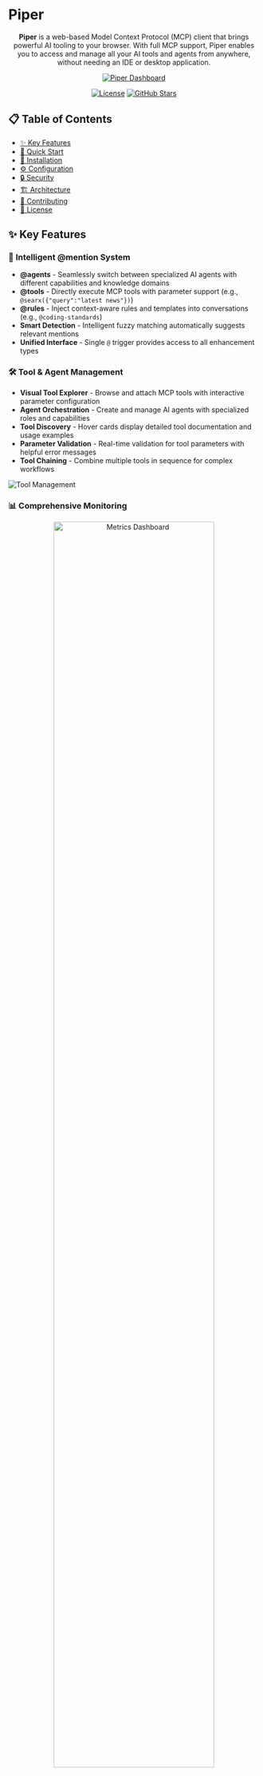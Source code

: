 # Piper

<div align="center">
  <p>
    <strong>Piper</strong> is a web-based Model Context Protocol (MCP) client that brings powerful AI tooling to your browser. With full MCP support, Piper enables you to access and manage all your AI tools and agents from anywhere, without needing an IDE or desktop application.
  </p>
  
  [![Piper Dashboard](/assets/mcp-dashboard.png)](#)
  
  [![License](https://img.shields.io/badge/License-Apache%202.0-blue.svg)](LICENSE)
  [![GitHub Stars](https://img.shields.io/github/stars/jmagar/piper?style=social)](https://github.com/jmagar/piper)
</div>

## 📋 Table of Contents

- [✨ Key Features](#-key-features)
- [🚀 Quick Start](#-quick-start)
- [🔧 Installation](#-installation)
- [⚙️ Configuration](#%EF%B8%8F-configuration)
- [🔒 Security](#-security)
- [🏗️ Architecture](#%EF%B8%8F-architecture)
- [🤝 Contributing](#-contributing)
- [📄 License](#-license)

## ✨ Key Features

### 🎯 **Intelligent @mention System**
- **@agents** - Seamlessly switch between specialized AI agents with different capabilities and knowledge domains
- **@tools** - Directly execute MCP tools with parameter support (e.g., `@searx({"query":"latest news"})`)
- **@rules** - Inject context-aware rules and templates into conversations (e.g., `@coding-standards`)
- **Smart Detection** - Intelligent fuzzy matching automatically suggests relevant mentions
- **Unified Interface** - Single `@` trigger provides access to all enhancement types

### 🛠️ **Tool & Agent Management**
- **Visual Tool Explorer** - Browse and attach MCP tools with interactive parameter configuration
- **Agent Orchestration** - Create and manage AI agents with specialized roles and capabilities
- **Tool Discovery** - Hover cards display detailed tool documentation and usage examples
- **Parameter Validation** - Real-time validation for tool parameters with helpful error messages
- **Tool Chaining** - Combine multiple tools in sequence for complex workflows

![Tool Management](/assets/mcp-tools.png)

### 📊 Comprehensive Monitoring

<div align="center">
  <img src="/assets/mcp-metrics.png" alt="Metrics Dashboard" width="80%">
</div>

- **Real-time Metrics**  
  Monitor system health with detailed CPU, memory, and disk usage
  
- **Performance Analytics**  
  Track response times, token usage, and system performance
  
- **Alert System**  
  Configure custom alerts for system events and thresholds
  
- **Resource Utilization**  
  Visualize resource allocation and identify bottlenecks

---

## 🚀 Quick Start

Get up and running with Piper in minutes:

### Prerequisites

- [Docker](https://docs.docker.com/get-docker/) and [Docker Compose](https://docs.docker.com/compose/install/)
- [Node.js](https://nodejs.org/) 18+ (for development)

### Clone and Run

```bash
   git clone https://github.com/yourusername/piper.git
   cd piper
   cp .env.example .env
   docker-compose up -d
   ```
   Visit `http://localhost:8630` in your browser
---

## 🔧 Installation

### Prerequisites

- [Docker](https://docs.docker.com/get-docker/) and [Docker Compose](https://docs.docker.com/compose/install/)
- [Node.js](https://nodejs.org/) 18+ (for development)

### Development Setup

1. Clone the repository:
   ```bash
   git clone https://github.com/yourusername/piper.git
   cd piper
   ```

2. Set up environment variables:
   ```bash
   cp .env.example .env
   # Edit .env with your configuration
   ```

3. Start the development environment:
   ```bash
   ./scripts/dev.sh up
   ```

4. Access the application at `http://localhost:3000`

---

## ⚙️ Configuration

Piper can be configured using environment variables. Copy `.env.example` to `.env` and modify as needed:

```env
# Application
NODE_ENV=development
NEXT_PUBLIC_APP_URL=http://localhost:3000

# Database
DATABASE_URL=postgresql://piper:piper@piper-db:5432/piper

# Redis
REDIS_URL=redis://piper-cache:6379
```

### Cache Management

Piper uses Redis for high-performance caching of configurations and token counting. The cache automatically invalidates when config files change, but manual management is also available:

```bash
# View cache statistics
./scripts/clear-cache.sh --stats

# Clear all caches
./scripts/clear-cache.sh

# Clear only config cache (useful for config troubleshooting)
./scripts/clear-cache.sh --config-only

# See what would be cleared without doing it
./scripts/clear-cache.sh --dry-run --verbose
```

For detailed cache management documentation, see [docs/cache-management.md](docs/cache-management.md).

---

<div align="center">
  Made with ❤️ by the Piper Team
</div>

## 🖥️ MCP Server Management

<div align="center">
  <img src="/assets/edit-mcp.png" alt="MCP Server Management" width="80%">
</div>

- **Centralized Control**  
  Manage all MCP servers from a single dashboard
  
- **Server Health**  
  Real-time monitoring of server status and resource usage
  
- **Protocol Support**  
  Compatible with both STDIO and SSE/HTTP MCP server protocols
  
- **Hot Reloading**  
  Apply configuration changes without server restarts
  
- **Connection Management**  
  Easily connect/disconnect from MCP servers

## 🛡️ Agent Capabilities

| Capability | Description |
|------------|-------------|
| **@agent Switching** | Instantly switch between specialized AI agents |
| **Tool Integration** | Direct MCP tool execution with parameter input |
| **Rule Enhancement** | Context injection for improved AI responses |
| **Multi-modal Support** | Work with text, code, and document processing |
| **Extensible Architecture** | Add custom tools and agents easily |

## 📋 Rules & Templates

<div align="center">
  <img src="/assets/rules.png" alt="Rules Management" width="80%">
</div>

- **Rule Editor**  
  Create and edit rules with syntax highlighting and preview
  
- **Template Library**  
  Organize and categorize reusable prompt templates
  
- **Bulk Operations**  
  Apply multiple rules simultaneously

## 💻 Enhanced User Experience

<div align="center">
  <img src="/assets/codeblock.png" alt="Code Block Handling" width="80%">
</div>

- **Multi-model Support**  
  Seamlessly switch between AI providers (OpenAI, Mistral, Claude, etc.)
  
- **Theme Customization**  
  Light, dark, or system theme with persistent settings
  
- **Responsive Layout**  
  Optimized for desktop and tablet with collapsible sidebars
  
- **Code Handling**  
  Syntax highlighting, formatting, and execution for multiple languages
  
- **File Management**  
  Upload, preview, and process various document formats
  
- **Keyboard Shortcuts**  
  Speed up your workflow with customizable hotkeys

## 📜 Logging & Auditing

<div align="center">
  <img src="/assets/logs.png" alt="Logs Interface" width="80%">
</div>

- **Structured Logging**  
  Winston-based logging with multiple log levels
  
- **Advanced Filtering**  
  Filter logs by date, level, source, and custom tags
  
- **Real-time Updates**  
  Stream logs as they're generated
  
- **Audit Trails**  
  Track all system changes and user actions
  
- **Error Analysis**  
  Automatic error grouping and correlation

## 🏗️ Architecture

<div style="display: grid; grid-template-columns: repeat(auto-fit, minmax(250px, 1fr)); gap: 1rem; margin: 1.5rem 0;">
  <div style="background: #f8f9fa; padding: 1rem; border-radius: 8px; border-left: 4px solid #4e44ce;">
    <h4>Next.js App Router</h4>
    <p>Modern React architecture with Server/Client component boundaries</p>
  </div>
  <div style="background: #f8f9fa; padding: 1rem; border-radius: 8px; border-left: 4px solid #4e44ce;">
    <h4>Docker Containerized</h4>
    <p>Consistent development and deployment environment</p>
  </div>
  <div style="background: #f8f9fa; padding: 1rem; border-radius: 8px; border-left: 4px solid #4e44ce;">
    <h4>PostgreSQL + Prisma</h4>
    <p>Robust database with type-safe ORM</p>
  </div>
  <div style="background: #f8f9fa; padding: 1rem; border-radius: 8px; border-left: 4px solid #4e44ce;">
    <h4>Redis Caching</h4>
    <p>High-performance caching for MCP server status</p>
  </div>
  <div style="background: #f8f9fa; padding: 1rem; border-radius: 8px; border-left: 4px solid #4e44ce;">
    <h4>TypeScript</h4>
    <p>Full type safety with zero linter errors</p>
  </div>
  <div style="background: #f8f9fa; padding: 1rem; border-radius: 8px; border-left: 4px solid #4e44ce;">
    <h4>Progressive Web App</h4>
    <p>Offline capabilities and installable on devices</p>
  </div>
</div>

## 🔒 Security

⚠️ **Important Security Notice**

Piper does not include built-in user authentication. By default, anyone with access to the application will have full access to all features and data.

**DO NOT expose Piper directly to the internet without proper security measures in place.**

### Recommended Security Measures:

1. **Reverse Proxy with Authentication**
   - Use a reverse proxy like Nginx or Traefik with authentication
   - Enable HTTPS with valid certificates (e.g., Let's Encrypt)
   - Implement IP whitelisting if applicable

2. **Network-Level Protection**
   - Run Piper behind a VPN
   - Use firewall rules to restrict access to trusted IPs only
   - Consider using a service like Cloudflare Access

3. **Docker Security**
   - Run containers with non-root users
   - Keep containers updated
   - Use Docker secrets for sensitive data

## 🛠️ Built with

- [Next.js](https://nextjs.org/) — Full-stack React framework with PWA support
- [Serwist](https://serwist.pages.dev/) — PWA and service worker management
- [shadcn/ui](https://ui.shadcn.com) — Core components
- [motion-primitives](https://motion-primitives.com) — Animated components
- [Vercel AI SDK](https://vercel.com/blog/introducing-the-vercel-ai-sdk) — Model integration and streaming
- [Prisma](https://www.prisma.io/) — Type-safe database ORM
- [Docker](https://www.docker.com/) — Containerization and development environment
- [Winston](https://github.com/winstonjs/winston) — Enterprise logging
- [Tailwind CSS](https://tailwindcss.com/) — Styling framework
- [TypeScript](https://www.typescriptlang.org/) — Type-safe JavaScript

## 🌐 API Reference

### Core Endpoints
- `/api/chat` — AI chat with streaming support
- `/api/rules-available` — Database rules for @mention
- `/api/mcp-tools-available` — Available MCP tools
- `/api/mcp-servers` — Server status and management
- `/api/logs` — System logs and monitoring
- `/api/chat/history` — Chat history management
- `/api/chat/feedback` — User feedback submission

### MCP Endpoints
- `/api/mcp/execute` — Execute MCP tools
- `/api/mcp/status` — MCP server status
- `/api/mcp/config` — MCP server configuration

## 📁 Project Structure

```
piper/
├── app/                  # Next.js app directory
├── components/           # Reusable UI components
├── lib/                  # Core functionality
│   ├── mcp/             # MCP client and tooling
│   ├── agents/          # Agent implementations
│   └── utils/           # Utility functions
├── prisma/              # Database schema and migrations
├── public/              # Static assets
└── scripts/             # Development and build scripts
```

## 🤝 Contributing

Contributions are welcome! Please follow these steps:

1. Fork the repository
2. Create a feature branch (`git checkout -b feature/amazing-feature`)
3. Commit your changes (`git commit -m 'Add some amazing feature'`)
4. Push to the branch (`git push origin feature/amazing-feature`)
5. Open a Pull Request

### Code Organization

1. **Core Logic**: Main application logic in `app/` and `lib/`
2. **UI Components**: Reusable components in `components/`
3. **MCP Integration**: Tool integrations in `lib/mcp/`
4. **Logging System**: Comprehensive logging in `lib/logger/`

## 🙏 Acknowledgments

Piper is built upon and inspired by the work done in the [Zola](https://github.com/ibelick/zola) project. We extend our gratitude to the original authors and contributors for their valuable work.

## 📄 License

Apache License 2.0
